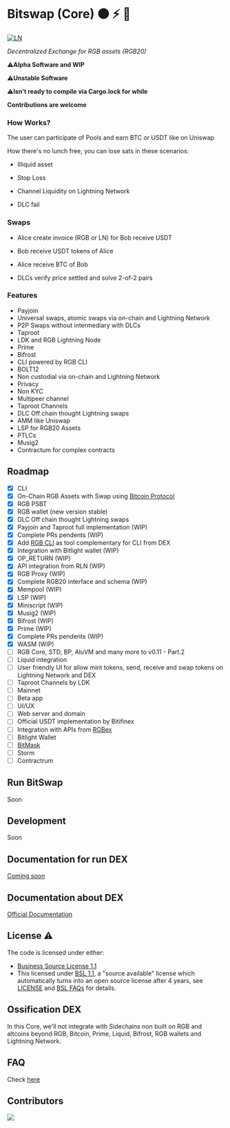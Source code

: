 # Bitswap (Core) 🟠 ⚡ 💱

[![LN](https://img.shields.io/badge/lightning-792EE5?logo=lightning)](https://mempool.space/lightning)


*Decentralized Exchange for RGB assets (RGB20)*

⚠️**Alpha Software and WIP**

⚠️**Unstable Software**

⚠️**Isn't ready to compile via Cargo.lock for while**


**Contributions are welcome**

### How Works?

The user can participate of Pools and earn BTC or USDT like on Uniswap

How there's no lunch free, you can lose sats in these scenarios:

- Illiquid asset

- Stop Loss

- Channel Liquidity on Lightning Network

- DLC fail

### Swaps

- Alice create invoice (RGB or LN) for Bob receive USDT

- Bob receive USDT tokens of Alice

- Alice receive BTC of Bob

- DLCs verify price settled and solve 2-of-2 pairs

### Features

- Payjoin
- Universal swaps, atomic swaps via on-chain and Lightning Network
-  P2P Swaps without intermediary with DLCs
- Taproot
- LDK and RGB Lightning Node
- Prime
- Bifrost
- CLI powered by RGB CLI 
- BOLT12
- Non custodial via on-chain and Lightning Network
- Privacy
- Non KYC
- Multipeer channel
- Taproot Channels
- DLC Off chain thought Lightning swaps
- AMM like Uniswap
- LSP for RGB20 Assets
- PTLCs
- Musig2
- Contractum for complex contracts

## Roadmap

- [x] CLI 
- [x] On-Chain RGB Assets with Swap using [Bitcoin Protocol](https://github.com/BP-WG/bp-core)
- [x] RGB PSBT
- [x] RGB wallet (new version stable)
- [x] DLC Off chain thought Lightning swaps
- [x] Payjoin and Taproot full implementation (WIP)
- [x] Complete PRs pendents (WIP)
- [x] Add [RGB CLI](https://github.com/RGB-WG/rgb) as tool complementary for CLI from DEX
- [x] Integration with Bitlight wallet (WIP)
- [x] OP_RETURN (WIP)
- [x] API integration from RLN (WIP)
- [x] RGB Proxy (WIP)
- [x] Complete RGB20 interface and schema (WIP)
- [x] Mempool (WIP)
- [x] LSP (WIP)
- [x] Miniscript (WIP)
- [x] Musig2 (WIP)
- [x] Bifrost (WIP)
- [x] Prime (WIP)
- [x] Complete PRs pendents (WIP)
- [x] WASM (WIP)
- [ ] RGB Core, STD, BP, AluVM and many more to v0.11 - Part.2
- [ ] Liquid integration
- [ ] User friendly UI for allow mint tokens, send, receive and swap tokens on Lightning Network and DEX
- [ ] Taproot Channels by LDK
- [ ] Mainnet
- [ ] Beta app
- [ ] UI/UX
- [ ] Web server and domain
- [ ] Official USDT implementation by Bitifinex
- [ ] Integration with APIs from [RGBex](https://rgbex.io/)
- [ ] Bitlight Wallet
- [ ] [BitMask](https://bitmask.app/)
- [ ] Storm
- [ ] Contractrum

## Run BitSwap

Soon

## Development

Soon

## Documentation for run DEX 

[Coming soon](https://github.com/BitSwap-BiFi/Bitswap-core/tree/main/doc)


## Documentation about DEX

[Official Documentation](https://github.com/BitSwap-BiFi/bitswap-docs)

## License ⚠️

The code is licensed under either:

-  [Business Source License 1.1](https://github.com/BitSwap-BiFi/Bitswap-core/blob/main/LICENSE.md)
-  This licensed under [BSL 1.1](https://mariadb.com/bsl11/), a "source available" license which automatically turns into an open source license after 4 years, see [LICENSE](https://github.com/BitSwap-BiFi/Bitswap-core/blob/main/LICENSE.md) and [BSL FAQs](https://mariadb.com/bsl-faq-mariadb/) for details. 


## Ossification DEX

In this Core, we'll not integrate with Sidechains non built on RGB and altcoins beyond RGB, Bitcoin, Prime, Liquid, Bifrost, RGB wallets and Lightning Network.

## FAQ

Check [here](https://github.com/BitSwap-BiFi/Bitswap-FAQ/)


## Contributors

<a align="center" href="https://github.com/BitSwap-BiFi/Bitswap-core/graphs/contributors">
  <img src="https://contrib.rocks/image?repo=BitSwap-BiFi/Bitswap-core" />
</a>
